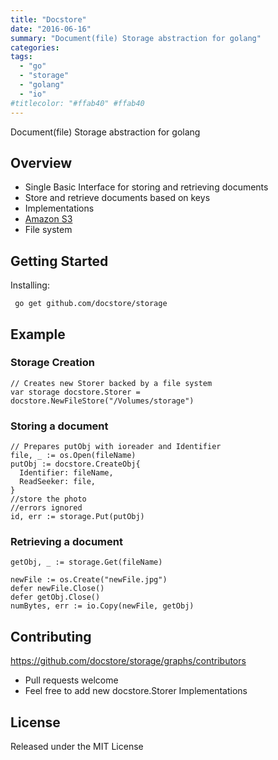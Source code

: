```yaml
---
title: "Docstore"
date: "2016-06-16"
summary: "Document(file) Storage abstraction for golang"
categories:
tags:
  - "go"
  - "storage"
  - "golang"
  - "io"
#titlecolor: "#ffab40" #ffab40
---
```

Document(file) Storage abstraction for golang


## Overview
 - Single Basic Interface for storing and retrieving documents
 - Store and retrieve documents based on keys
 - Implementations
  - [Amazon S3](https://github.com/docstore/s3storage)
  - File system

## Getting Started

Installing:  
```
 go get github.com/docstore/storage
```

## Example

### Storage Creation

```
// Creates new Storer backed by a file system
var storage docstore.Storer = docstore.NewFileStore("/Volumes/storage")
```

### Storing a document
```
// Prepares putObj with ioreader and Identifier
file, _ := os.Open(fileName)
putObj := docstore.CreateObj{
  Identifier: fileName,
  ReadSeeker: file,
}
//store the photo
//errors ignored
id, err := storage.Put(putObj)
```

### Retrieving a document
```
getObj, _ := storage.Get(fileName)

newFile := os.Create("newFile.jpg")
defer newFile.Close()
defer getObj.Close()
numBytes, err := io.Copy(newFile, getObj)
```


## Contributing
https://github.com/docstore/storage/graphs/contributors
 - Pull requests welcome
 - Feel free to add new docstore.Storer Implementations


## License

Released under the MIT License